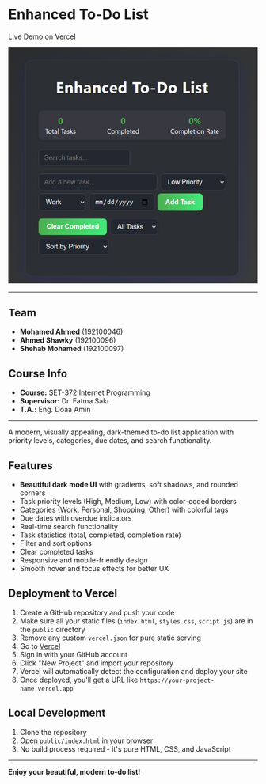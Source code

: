 # Enhanced To-Do List

[Live Demo on Vercel](https://to-do-list-ochre-beta.vercel.app/)

![App Screenshot](screenshot.png)

---

## Team
- **Mohamed Ahmed** (192100046)
- **Ahmed Shawky** (192100096)
- **Shehab Mohamed** (192100097)

## Course Info
- **Course:** SET-372 Internet Programming
- **Supervisor:** Dr. Fatma Sakr
- **T.A.:** Eng. Doaa Amin

---

A modern, visually appealing, dark-themed to-do list application with priority levels, categories, due dates, and search functionality.

## Features

- **Beautiful dark mode UI** with gradients, soft shadows, and rounded corners
- Task priority levels (High, Medium, Low) with color-coded borders
- Categories (Work, Personal, Shopping, Other) with colorful tags
- Due dates with overdue indicators
- Real-time search functionality
- Task statistics (total, completed, completion rate)
- Filter and sort options
- Clear completed tasks
- Responsive and mobile-friendly design
- Smooth hover and focus effects for better UX

## Deployment to Vercel

1. Create a GitHub repository and push your code
2. Make sure all your static files (`index.html`, `styles.css`, `script.js`) are in the `public` directory
3. Remove any custom `vercel.json` for pure static serving
4. Go to [Vercel](https://vercel.com)
5. Sign in with your GitHub account
6. Click "New Project" and import your repository
7. Vercel will automatically detect the configuration and deploy your site
8. Once deployed, you'll get a URL like `https://your-project-name.vercel.app`

## Local Development

1. Clone the repository
2. Open `public/index.html` in your browser
3. No build process required - it's pure HTML, CSS, and JavaScript

---

**Enjoy your beautiful, modern to-do list!** 